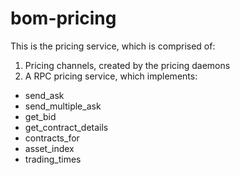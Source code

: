 # bom-pricing


This is the pricing service, which is comprised of:

1. Pricing channels, created by the pricing daemons
2. A RPC pricing service, which implements:
 * send_ask
 * send_multiple_ask
 * get_bid
 * get_contract_details
 * contracts_for
 * asset_index
 * trading_times
